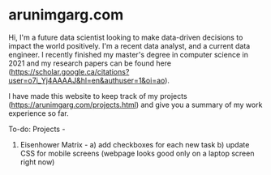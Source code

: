 # arunimgarg.com

Hi, I'm a future data scientist looking to make data-driven decisions to impact the world positively. I'm a recent data analyst, and a current data engineer. I recently finished my master's degree in computer science in 2021 and my research papers can be found here (https://scholar.google.ca/citations?user=o7i_Yj4AAAAJ&hl=en&authuser=1&oi=ao).

I have made this website to keep track of my projects (https://arunimgarg.com/projects.html) and give you a summary of my work experience so far.

To-do:
Projects - 
1. Eisenhower Matrix - a) add checkboxes for each new task b) update CSS for mobile screens (webpage looks good only on a laptop screen right now)
